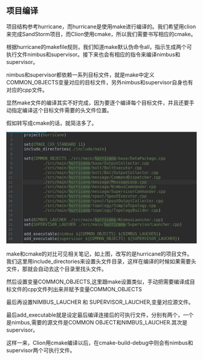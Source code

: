 ## 项目编译
项目结构参考hurricane，而hurricane是使用make进行编译的。我们希望用clion来完成SandStorm项目，而Clion使用cmake，所以我们需要书写相应的cmake。

根据hurricane的makefile规则，我们知道make默认伪命令all，指示生成两个可执行文件nimbus和supervisor。接下来也会有相应的指令来编译nimbus和supervisor。

nimbus和supervisor都依赖一系列目标文件，就是make中定义COMMON_OBJECTS变量对应的目标文件，另外nimbus和supervisor自身也有对应的cpp文件。

显然make文件的编译其实不好完成，因为要逐个编译每个目标文件，并且还要手动指定编译这个目标文件需要的头文件位置。

假如转写成cmake的话，就简洁多了。

![](image/cmake0.jpg)

make和cmake的对比可见相关笔记，如上图，改写的是hurricane的项目文件。我们这里用include_directories来设置头文件目录，这样在编译的时候如果需要头文件，那就会自动去这个目录里找头文件。

然后设置变量COMMON_OBJECTS,这里跟make设置类似，手动把需要编译成目标文件的cpp文件列出来并赋予变量COMMON_OBJECTS

最后再设置NIMBUS_LAUCHER 和 SUPERVISOR_LAUCHER,变量对应源文件。

最后add_executable就是设定最后编译连接后的可执行文件，分别有两个，一个是nimbus,需要的源文件是COMMON OBJECT和NIMBUS_LAUCHER.其次是supervisor。

这样一来，Clion用cmake编译以后，在cmake-build-debug中则会有nimbus和supervisor两个可执行文件。
